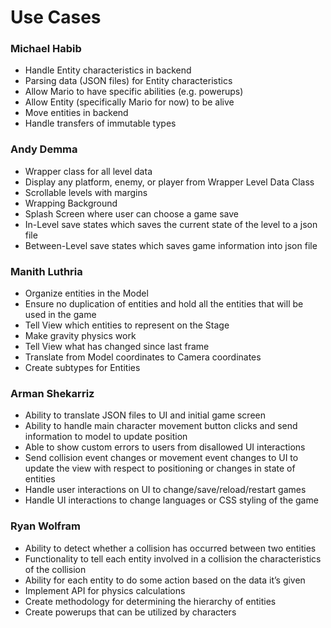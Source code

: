 # Use Cases

### Michael Habib
* Handle Entity characteristics in backend
* Parsing data (JSON files) for Entity characteristics
* Allow Mario to have specific abilities (e.g. powerups)
* Allow Entity (specifically Mario for now) to be alive
* Move entities in backend
* Handle transfers of immutable types

### Andy Demma
* Wrapper class for all level data
* Display any platform, enemy, or player from Wrapper Level Data Class
* Scrollable levels with margins
* Wrapping Background
* Splash Screen where user can choose a game save
* In-Level save states which saves the current state of the level to a json file
* Between-Level save states which saves game information into json file

### Manith Luthria
* Organize entities in the Model
* Ensure no duplication of entities and hold all the entities that will be used in the game
* Tell View which entities to represent on the Stage
* Make gravity physics work
* Tell View what has changed since last frame
* Translate from Model coordinates to Camera coordinates
* Create subtypes for Entities


### Arman Shekarriz
* Ability to translate JSON files to UI and initial game screen
* Ability to handle main character movement button clicks and send information to model to update position
* Able to show custom errors to users from disallowed UI interactions
* Send collision event changes or movement event changes to UI to update the view with respect to positioning or changes in state of entities
* Handle user interactions on UI to change/save/reload/restart games
* Handle UI interactions to change languages or CSS styling of the game


### Ryan Wolfram
* Ability to detect whether a collision has occurred between two entities
* Functionality to tell each entity involved in a collision the characteristics of the collision
* Ability for each entity to do some action based on the data it’s given
* Implement API for physics calculations
* Create methodology for determining the hierarchy of entities
* Create powerups that can be utilized by characters
